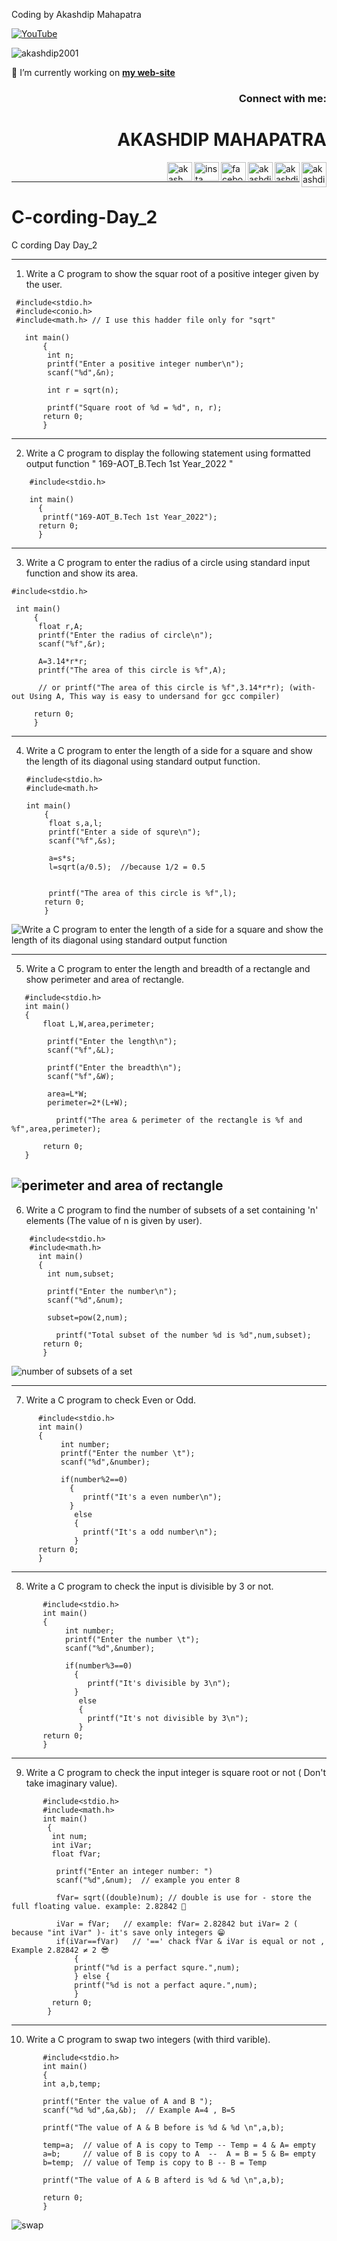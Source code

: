 Coding by Akashdip Mahapatra

[![YouTube](https://yt3.ggpht.com/7tPHyFi7-QyTnhpc484ZzTuRp0fZSY-CUuykvzuKdKYIwt0fmw98SWMqwRy_7pZ6LQzEYJlvXA=s88-c-k-c0x00ffffff-no-rj-mo)](https://www.youtube.com/channel/UCxvmp634YDc41xCWOdvWqoQ)

<p align="left"> <img src="https://komarev.com/ghpvc/?username=akashdip2001&label=Profile%20views&color=0e75b6&style=flat" alt="akashdip2001" /> </p>

 🔭 I’m currently working on [**my web-site**](https://akashdip2001.github.io/linktree/)
 <h3 align="right">Connect with me:</h3>
 
<h1 align="right">AKASHDIP MAHAPATRA</h1>
<p align="right">

 <a href="https://akashdip2001.github.io/linktree/" target="blank"><img align="right" src="https://yt3.ggpht.com/7tPHyFi7-QyTnhpc484ZzTuRp0fZSY-CUuykvzuKdKYIwt0fmw98SWMqwRy_7pZ6LQzEYJlvXA=s88-c-k-c0x00ffffff-no-rj-mo" alt="akashdip2001" height="40" width="40" /></a>
<a href="https://twitter.com/akashdipaot2001" target="blank"><img align="right" src="https://raw.githubusercontent.com/rahuldkjain/github-profile-readme-generator/master/src/images/icons/Social/twitter.svg" alt="akashdipaot2001" height="30" width="40" /></a>
<a href="https://linkedin.com/in/akashdip-mahapatra-330687204" target="blank"><img align="right" src="https://raw.githubusercontent.com/rahuldkjain/github-profile-readme-generator/master/src/images/icons/Social/linked-in-alt.svg" alt="akashdip-mahapatra-330687204" height="30" width="40" /></a>
<a href="https://fb.com/drawing.hobby.37" target="blank"><img align="right" src="https://raw.githubusercontent.com/rahuldkjain/github-profile-readme-generator/master/src/images/icons/Social/facebook.svg" alt="facebook" height="30" width="40" /></a>
<a href="https://instagram.com/akashdip_2001" target="blank"><img align="right" src="https://raw.githubusercontent.com/rahuldkjain/github-profile-readme-generator/master/src/images/icons/Social/instagram.svg" alt="insta" height="30" width="40" /></a>
<a href="https://www.youtube.com/c/akash aot" target="blank"><img align="right" src="https://raw.githubusercontent.com/rahuldkjain/github-profile-readme-generator/master/src/images/icons/Social/youtube.svg" alt="akash aot" height="30" width="40" /></a>


</p>
<br/>

---
# C-cording-Day_2
C cording Day Day_2 

---
1) Write a C program to show the squar root of a positive integer given by the user.
```
 #include<stdio.h>
 #include<conio.h>
 #include<math.h> // I use this hadder file only for "sqrt"

   int main()
       {
        int n;
        printf("Enter a positive integer number\n");
        scanf("%d",&n);

        int r = sqrt(n);

        printf("Square root of %d = %d", n, r);
       return 0;
       }

 ```
 ---
 2) Write a C program to display the following statement using formatted output function " 169-AOT_B.Tech 1st Year_2022 "
 ```
     #include<stdio.h>

     int main()
       {
        printf("169-AOT_B.Tech 1st Year_2022");
       return 0;
       }
```
---
3) Write a C program to enter the radius of a circle using standard input function and show its area.
  ```
  #include<stdio.h>

   int main()
       {
        float r,A;
        printf("Enter the radius of circle\n");
        scanf("%f",&r);
        
        A=3.14*r*r;
        printf("The area of this circle is %f",A);
        
        // or printf("The area of this circle is %f",3.14*r*r); (with-out Using A, This way is easy to undersand for gcc compiler)
        
       return 0;
       }
   ```
---
4) Write a C program to enter the length of a side for a square and show the length of its diagonal using standard output function.  
   ```
   #include<stdio.h>
   #include<math.h>

   int main()
       {
        float s,a,l;
        printf("Enter a side of squre\n");
        scanf("%f",&s);

        a=s*s;
        l=sqrt(a/0.5);  //because 1/2 = 0.5


        printf("The area of this circle is %f",l);
       return 0;
       }
   ```
![Write a C program to enter the length of a side for a square and show the length of its diagonal using standard output function](https://user-images.githubusercontent.com/81384987/198893648-7464cde2-0954-47c2-baf0-9afe6ebb7843.png)

---
5) Write a C program to enter the length and breadth of a rectangle and show perimeter and area of rectangle.
```
   #include<stdio.h>
   int main()
   {
       float L,W,area,perimeter;
       
        printf("Enter the length\n");
        scanf("%f",&L);

        printf("Enter the breadth\n");
        scanf("%f",&W);

        area=L*W;
        perimeter=2*(L+W);

          printf("The area & perimeter of the rectangle is %f and %f",area,perimeter);
       
       return 0;
   }
```
![perimeter and area of rectangle](https://user-images.githubusercontent.com/81384987/198894416-f7acd83d-1ec0-4b65-9145-a4ce8926e03c.png)
---
6) Write a C program to find the number of subsets of a set containing 'n' elements (The value of n is given by user).
``` 
    #include<stdio.h>
    #include<math.h>
      int main()
      {
        int num,subset;
        
        printf("Enter the number\n");
        scanf("%d",&num);

        subset=pow(2,num);

          printf("Total subset of the number %d is %d",num,subset);
       return 0;
       }
 ```
 ![number of subsets of a set](https://user-images.githubusercontent.com/81384987/198895151-1403083c-ae2b-4d15-9e63-ee9f9897197e.png)

 ---
 7) Write a C program to check Even or Odd.
 ```
       #include<stdio.h>
       int main()
       {
            int number;
            printf("Enter the number \t");
            scanf("%d",&number);
              
            if(number%2==0)
              {
                 printf("It's a even number\n");
              }
               else
               {
                 printf("It's a odd number\n");
               }
       return 0;
       }
```
---
8) Write a C program to check the input is divisible by 3 or not.
```
       #include<stdio.h>
       int main()
       {
            int number;
            printf("Enter the number \t");
            scanf("%d",&number);
              
            if(number%3==0)
              {
                 printf("It's divisible by 3\n");
              }
               else
               {
                 printf("It's not divisible by 3\n");
               }
       return 0;
       }
```
---
9) Write a C program to check the input integer is square root or not ( Don't take imaginary value).
```
       #include<stdio.h>
       #include<math.h>
       int main()
        {
         int num;
         int iVar;
         float fVar;
       
          printf("Enter an integer number: ")
          scanf("%d",&num);  // example you enter 8
       
          fVar= sqrt((double)num); // double is use for - store the full floating value. example: 2.82842 🤔
          
          iVar = fVar;   // example: fVar= 2.82842 but iVar= 2 ( because "int iVar" )- it's save only integers 😁
          if(iVar==fVar)   // '==' chack fVar & iVar is equal or not , Example 2.82842 ≠ 2 😎
              { 
              printf("%d is a perfact squre.",num);
              } else {
              printf("%d is not a perfact aqure.",num);
              }
         return 0;
        }
```
---
10) Write a C program to swap two integers (with third varible).
```
       #include<stdio.h>
       int main() 
       {
       int a,b,temp;
       
       printf("Enter the value of A and B ");
       scanf("%d %d",&a,&b);  // Example A=4 , B=5
       
       printf("The value of A & B before is %d & %d \n",a,b);
       
       temp=a;  // value of A is copy to Temp -- Temp = 4 & A= empty
       a=b;     // value of B is copy to A  --  A = B = 5 & B= empty
       b=temp;  // value of Temp is copy to B -- B = Temp 
       
       printf("The value of A & B afterd is %d & %d \n",a,b);
       
       return 0;
       }
```
![swap](https://user-images.githubusercontent.com/81384987/198898182-1d4636d1-8ed6-4e6c-9a75-66e44bc6272e.jpg)

     
